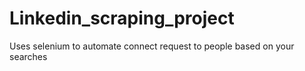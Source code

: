 # Linkedin_scraping_project
Uses selenium to automate connect request to people based on your searches
